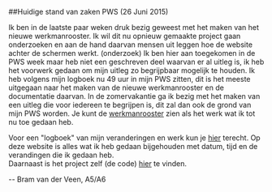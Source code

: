 ##Huidige stand van zaken PWS (26 Juni 2015)

Ik ben in de laatste paar weken druk bezig geweest met het maken van het nieuwe werkmanrooster.
Ik wil dit nu opnieuw gemaakte project gaan onderzoeken en aan de hand daarvan mensen uit leggen hoe de website achter de schermen werkt. (onderzoek)
Ik ben hier aan toegekomen in de PWS week maar heb niet een geschreven deel waarvan er al uitleg is, ik heb het voorwerk gedaan om mijn uitleg zo begrijpbaar mogelijk te houden.
Ik heb volgens mijn logboek nu 49 uur in mijn PWS zitten, dit is het meeste uitgegaan naar het maken van de nieuwe werkmanrooster en de documentatie daarvan.
In de zomervakantie ga ik bezig met het maken van een uitleg die voor iedereen te begrijpen is, dit zal dan ook de grond van mijn PWS worden.
Je kunt de [werkmanrooster](http://werkmanrooster.nl) zien als het werk wat ik tot nu toe gedaan heb.

Voor een "logboek" van mijn veranderingen en werk kun je [hier](http://git.werkmanrooster.nl/werkmanrooster/rooster-io/commits/master) terecht.
Op deze website is alles wat ik heb gedaan bijgehouden met datum, tijd en de verandingen die ik gedaan heb.  
Daarnaast is het project zelf (de code) [hier](http://git.werkmanrooster.nl/werkmanrooster/rooster-io) te vinden.

-- Bram van der Veen, A5/A6
